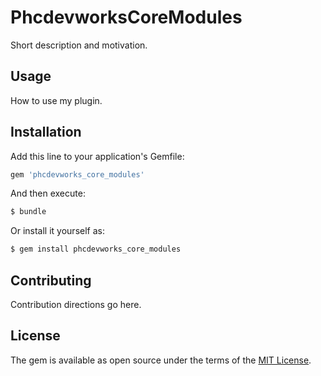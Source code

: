 # PhcdevworksCoreModules
Short description and motivation.

## Usage
How to use my plugin.

## Installation
Add this line to your application's Gemfile:

```ruby
gem 'phcdevworks_core_modules'
```

And then execute:
```bash
$ bundle
```

Or install it yourself as:
```bash
$ gem install phcdevworks_core_modules
```

## Contributing
Contribution directions go here.

## License
The gem is available as open source under the terms of the [MIT License](https://opensource.org/licenses/MIT).
